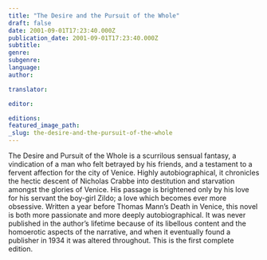 ```yaml
---
title: "The Desire and the Pursuit of the Whole"
draft: false
date: 2001-09-01T17:23:40.000Z
publication_date: 2001-09-01T17:23:40.000Z
subtitle:
genre:
subgenre:
language:
author:

translator:

editor:

editions:
featured_image_path:
_slug: the-desire-and-the-pursuit-of-the-whole
---
```


The Desire and Pursuit of the Whole is a scurrilous sensual fantasy, a vindication of a man who felt betrayed by his friends, and a testament to a fervent affection for the city of Venice. Highly autobiographical, it chronicles the hectic descent of Nicholas Crabbe into destitution and starvation amongst the glories of Venice. His passage is brightened only by his love for his servant the boy-girl Zildo; a love which becomes ever more obsessive. Written a year before Thomas Mann’s Death in Venice, this novel is both more passionate and more deeply autobiographical. It was never published in the author’s lifetime because of its libellous content and the homoerotic aspects of the narrative, and when it eventually found a publisher in 1934 it was altered throughout. This is the first complete edition.

